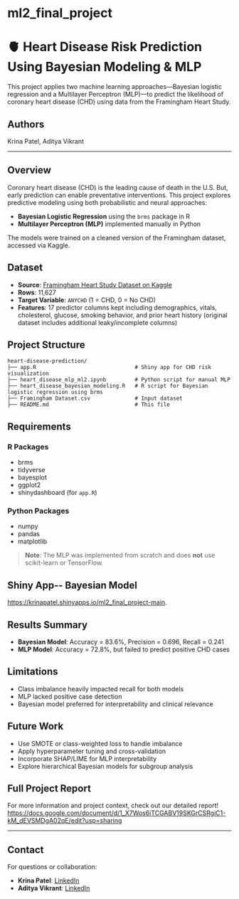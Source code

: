 # ml2_final_project

# 🫀 Heart Disease Risk Prediction Using Bayesian Modeling & MLP

This project applies two machine learning approaches—Bayesian logistic regression and a Multilayer Perceptron (MLP)—to predict the likelihood of coronary heart disease (CHD) using data from the Framingham Heart Study.

## Authors
Krina Patel, Aditya Vikrant  

---

## Overview
Coronary heart disease (CHD) is the leading cause of death in the U.S. But, early prediction can enable preventative interventions. This project explores predictive modeling using both probabilistic and neural approaches:

- **Bayesian Logistic Regression** using the `brms` package in R
- **Multilayer Perceptron (MLP)** implemented manually in Python

The models were trained on a cleaned version of the Framingham dataset, accessed via Kaggle.

## Dataset
- **Source**: [Framingham Heart Study Dataset on Kaggle](https://www.kaggle.com/datasets/shreyjain601/framingham-heart-study)
- **Rows**: 11,627
- **Target Variable**: `ANYCHD` (1 = CHD, 0 = No CHD)
- **Features**: 17 predictor columns kept including demographics, vitals, cholesterol, glucose, smoking behavior, and prior heart history (original dataset includes additional leaky/incomplete columns)

## Project Structure
```
heart-disease-prediction/
├── app.R                               # Shiny app for CHD risk visualization
├── heart_disease_mlp_ml2.ipynb         # Python script for manual MLP
├── heart_disease_bayesian_modeling.R   # R script for Bayesian logistic regression using brms
├── Framingham Dataset.csv              # Input dataset
├── README.md                           # This file
```

## Requirements
### R Packages
- brms
- tidyverse
- bayesplot
- ggplot2
- shinydashboard (for `app.R`)

### Python Packages
- numpy
- pandas
- matplotlib

> **Note**: The MLP was implemented from scratch and does **not** use scikit-learn or TensorFlow.

## Shiny App-- Bayesian Model 
https://krinapatel.shinyapps.io/ml2_final_project-main. 


## Results Summary
- **Bayesian Model**: Accuracy = 83.6%, Precision = 0.696, Recall = 0.241
- **MLP Model**: Accuracy = 72.8%, but failed to predict positive CHD cases

## Limitations
- Class imbalance heavily impacted recall for both models
- MLP lacked positive case detection
- Bayesian model preferred for interpretability and clinical relevance

## Future Work
- Use SMOTE or class-weighted loss to handle imbalance
- Apply hyperparameter tuning and cross-validation
- Incorporate SHAP/LIME for MLP interpretability
- Explore hierarchical Bayesian models for subgroup analysis

## Full Project Report
For more information and project context, check out our detailed report!
https://docs.google.com/document/d/1_X7Wos6iTCGABV19SKGrCSRgiC1-kM_dEVSMDgA02qE/edit?usp=sharing 

---

## Contact
For questions or collaboration:
- **Krina Patel**: [LinkedIn](https://www.linkedin.com/in/krinapatel1/)
- **Aditya Vikrant**: [LinkedIn](https://www.linkedin.com/in/adityavikrant/)

